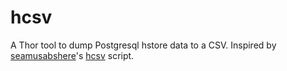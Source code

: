 hcsv
====

A Thor tool to dump Postgresql hstore data to a CSV. Inspired by [seamusabshere](https://github.com/seamusabshere)'s [hcsv](http://seamusabshere.github.io/2013/09/25/super-easy-way-to-dump-hstore-to-csv/) script.
